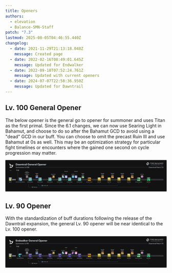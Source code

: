 ```yaml
---
title: Openers
authors:
  - elevation
  - Balance-SMN-Staff
patch: "7.3"
lastmod: 2025-08-05T04:46:55.440Z
changelog:
  - date: 2021-11-29T21:13:18.048Z
    message: Created page
  - date: 2022-02-16T08:49:01.645Z
    message: Updated for Endwalker
  - date: 2022-09-18T07:52:24.761Z
    message: Updated with current openers
  - date: 2024-07-07T22:58:36.950Z
    message: Updated for Dawntrail
---
```

## Lv. 100 General Opener

The below opener is the general go to opener for summoner and uses Titan as the first primal. Since the 6.1 changes, we can now use Searing Light in Bahamut, and choose to do so after the Bahamut GCD to avoid using a "dead" GCD in our buff. You can choose to omit the precast Ruin III and use Bahamut at 0s as well. This may be an optimization strategy for particular fight timelines or encounters where the gained one second on cycle progression may matter.

![Summoner - Lv. 100 Opener](/img/jobs/smn/summoner-dawntrail-general-opener.png)

## Lv. 90 Opener

With the standardization of buff durations following the release of the Dawntrail expansion, the general Lv. 90 opener will be near identical to the Lv. 100 opener.

![Summoner - Lv. 90 Opener](/img/jobs/smn/summoner-endwalker-general-opener.png)
